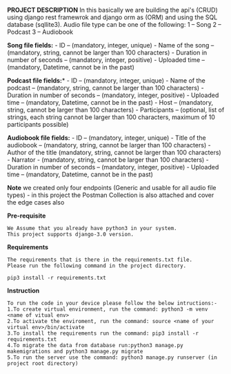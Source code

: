 **PROJECT DESCRIPTION**
    In this basically we are building the api's (CRUD) using django rest framewrok and django orm as (ORM) and using the SQL database (sqllite3).
    Audio file type can be one of the following:
    1 – Song
    2 – Podcast
    3 – Audiobook

**Song file fields:**
    - ID – (mandatory, integer, unique)
    - Name of the song – (mandatory, string, cannot be larger than 100
    characters)
    - Duration in number of seconds – (mandatory, integer, positive)
    - Uploaded time – (mandatory, Datetime, cannot be in the past)

**Podcast file fields:***
    - ID – (mandatory, integer, unique)
    - Name of the podcast – (mandatory, string, cannot be larger than 100
    characters)
    - Duration in number of seconds – (mandatory, integer, positive)
    - Uploaded time – (mandatory, Datetime, cannot be in the past)
    - Host – (mandatory, string, cannot be larger than 100 characters)
    - Participants – (optional, list of strings, each string cannot be larger than
    100 characters, maximum of 10 participants possible)

**Audiobook file fields:**
    - ID – (mandatory, integer, unique)
    - Title of the audiobook – (mandatory, string, cannot be larger than 100
    characters)
    - Author of the title (mandatory, string, cannot be larger than 100
    characters)
    - Narrator - (mandatory, string, cannot be larger than 100 characters)
    - Duration in number of seconds – (mandatory, integer, positive)
    - Uploaded time – (mandatory, Datetime, cannot be in the past)


**Note**
    we created only four endpoints (Generic and usable for all audio file types)
    - in this project the Postman Collection is also attached and cover the edge cases also

**Pre-requisite**

    We Assume that you already have python3 in your system.
    This project supports django-3.0 version.

**Requirements** 

    The requirements that is there in the requirements.txt file.
    Please run the following command in the project directory.

    pip3 install -r requirements.txt

**Instruction**

    To run the code in your device please follow the below intructions:-
    1.To create virtual environment, run the command: python3 -m venv <name of vitual env>
    2.To activate the enviroment, run the command: source <name of your virtual env>/bin/activate 
    3.To install the requirements run the command: pip3 install -r requirements.txt
    4.To migrate the data from database run:python3 manage.py makemigrations and python3 manage.py migrate
    5.To run the server use the command: python3 manage.py runserver (in project root directory)